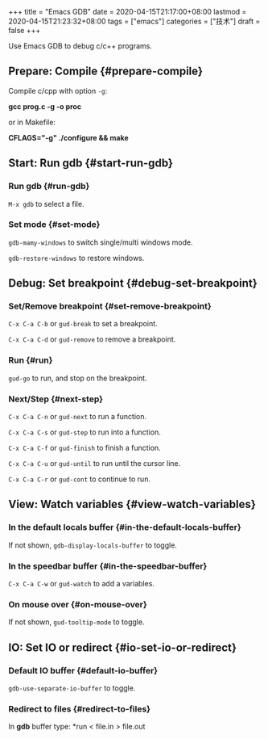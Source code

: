 +++
title = "Emacs GDB"
date = 2020-04-15T21:17:00+08:00
lastmod = 2020-04-15T21:23:32+08:00
tags = ["emacs"]
categories = ["技术"]
draft = false
+++

Use Emacs GDB to debug c/c++ programs.

<!--more-->


## Prepare: Compile {#prepare-compile}

Compile c/cpp with option `-g`:

**gcc prog.c -g -o proc**

or in Makefile:

**CFLAGS="-g" ./configure && make**


## Start: Run gdb {#start-run-gdb}


### Run gdb {#run-gdb}

`M-x gdb` to select a file.


### Set mode {#set-mode}

`gdb-mamy-windows` to switch single/multi windows mode.

`gdb-restore-windows` to restore windows.


## Debug: Set breakpoint {#debug-set-breakpoint}


### Set/Remove breakpoint {#set-remove-breakpoint}

`C-x C-a C-b` or `gud-break` to set a breakpoint.

`C-x C-a C-d` or `gud-remove` to remove a breakpoint.


### Run {#run}

`gud-go` to run, and stop on the breakpoint.


### Next/Step {#next-step}

`C-x C-a C-n` or `gud-next` to run a function.

`C-x C-a C-s` or `gud-step` to run into a function.

`C-x C-a C-f` or `gud-finish` to finish a function.

`C-x C-a C-u` or `gud-until` to run until the cursor line.

`C-x C-a C-r` or `gud-cont` to continue to run.


## View: Watch variables {#view-watch-variables}


### In the default locals buffer {#in-the-default-locals-buffer}

If not shown, `gdb-display-locals-buffer` to toggle.


### In the speedbar buffer {#in-the-speedbar-buffer}

`C-x C-a C-w` or `gud-watch` to add a variables.


### On mouse over {#on-mouse-over}

If not shown, `gud-tooltip-mode` to toggle.


## IO: Set IO or redirect {#io-set-io-or-redirect}


### Default IO buffer {#default-io-buffer}

`gdb-use-separate-io-buffer` to toggle.


### Redirect to files {#redirect-to-files}

In **gdb** buffer type: \*run < file.in > file.out
